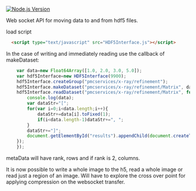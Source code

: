 [![Node.js Version][node-version-image]][node-version-url]

Web socket API for moving data to and from hdf5 files.

load script

```html
  <script type="text/javascript" src="HDF5Interface.js"></script>
```
In the case of writing and immediately reading use the callback of makeDataset:
```javascript
    var data=new Float64Array([1.0, 2.0, 3.0, 5.0]);
    var hdf5Interface=new HDF5Interface(9900);
    hdf5Interface.createGroup("pmcservices/x-ray/refinement");
    hdf5Interface.makeDataset("pmcservices/x-ray/refinement/Matrix", data, function(){
    hdf5Interface.readDataset("pmcservices/x-ray/refinement/Matrix", function(data, metaData){
        console.log(data);
        var dataStr="[";
        for(var i=0;i<data.length;i++){
            dataStr+=data[i].toFixed(1);
            if(i<data.length-1)dataStr+=", ";
        }
        dataStr+="]";
        document.getElementById("results").appendChild(document.createTextNode(dataStr));
    });
    });
```
metaData will have rank, rows and if rank is 2, columns.

It is now possible to write a whole image to the h5, read a whole image or read just a region of an image. 
Will have to explore the cross over point for applying compression on the websocket transfer.



[node-version-image]: https://img.shields.io/node/v/hdf5.svg
[node-version-url]: https://nodejs.org/en/download/
